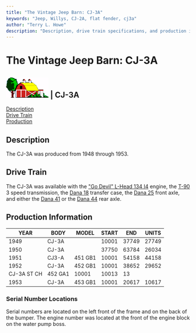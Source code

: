 ```yaml
---
title: "The Vintage Jeep Barn: CJ-3A"
keywords: "Jeep, Willys, CJ-2A, flat fender, cj3a"
author: "Terry L. Howe"
description: "Description, drive train specifications, and production information for the Willys Jeep CJ-3A"
---
```

# The Vintage Jeep Barn: CJ-3A

![barn](/img/barn.gif) |  CJ-3A   
---  
  
[Description](#Description)   
[Drive Train](#Drive)   
[Production](#Production)

## Description

The CJ-3A was produced from 1948 through 1953.

## Drive Train

The CJ-3A was available with the ["Go Devil" L-Head 134 I4](/engine/factory/godevil134.md) engine, the [T-90](/transmission/factory/t90.md) 3 speed transmission, the [Dana 18](/xfer/factory/d18.md) transfer case, the [Dana 25](/axle/factory/d25.md) front axle, and either the [Dana 41](/axle/factory/d41.md) or the [Dana 44](/axle/factory/d44.md) rear axle. 

## Production Information

| YEAR        | BODY    | MODEL   | START | END   | UNITS |
|-------------|---------|---------|-------|-------|-------|
| 1949        | CJ-3A   |         | 10001 | 37749 | 27749 |
| 1950        | CJ-3A   |         | 37750 | 63784 | 26034 |
| 1951        | CJ3-A   | 451 GB1 | 10001 | 54158 | 44158 |
| 1952        | CJ-3A   | 452 GB1 | 10001 | 38652 | 29652 |
| CJ-3A ST CH | 452 GA1 | 10001   | 10013 | 13    |       |
| 1953        | CJ-3A   | 453 GB1 | 10001 | 20617 | 10617 |

### Serial Number Locations

Serial numbers are located on the left front of the frame and on the back of the bumper. The engine number was located at the front of the engine block on the water pump boss.